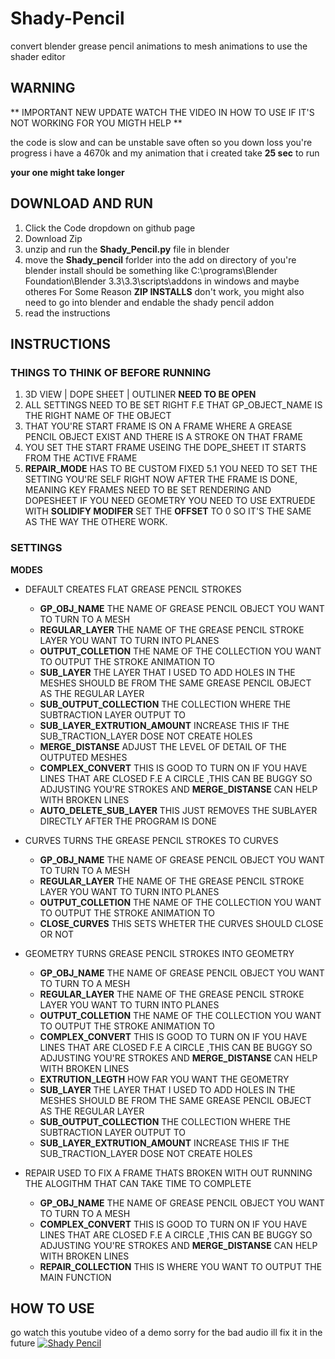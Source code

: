 # Shady-Pencil

convert blender grease pencil animations to mesh animations to use the shader editor

## **WARNING**

** IMPORTANT NEW UPDATE WATCH THE VIDEO IN HOW TO USE IF IT'S NOT WORKING FOR YOU MIGTH HELP **

the code is slow and can be unstable save often so you down loss you're progress
i have a 4670k and my animation that i created take **25 sec** to run

**your one might take longer**

## DOWNLOAD AND RUN

1. Click the Code dropdown on github page
2. Download Zip
3. unzip and run the **Shady_Pencil.py** file in blender
4. move the **Shady_pencil** forlder into the add on directory of you're blender install should be something like C:\programs\Blender Foundation\Blender 3.3\3.3\scripts\addons in windows and maybe otheres For Some Reason **ZIP INSTALLS** don't work, you might also need to go into blender and endable the shady pencil addon
5. read the instructions

## INSTRUCTIONS

### **THINGS TO THINK OF BEFORE RUNNING**

1.  3D VIEW | DOPE SHEET | OUTLINER **NEED TO BE OPEN**
2. ALL SETTINGS NEED TO BE SET RIGHT F.E THAT GP_OBJECT_NAME IS THE RIGHT NAME OF THE OBJECT
3. THAT YOU'RE START FRAME IS ON A FRAME WHERE A GREASE PENCIL OBJECT EXIST AND THERE IS A STROKE ON THAT FRAME
4. YOU SET THE START FRAME USEING THE DOPE_SHEET IT STARTS FROM THE ACTIVE FRAME
5. **REPAIR_MODE** HAS TO BE CUSTOM FIXED 
5.1 YOU NEED TO SET THE SETTING YOU'RE SELF RIGHT NOW AFTER THE FRAME IS DONE, MEANING KEY FRAMES NEED TO BE SET RENDERING AND DOPESHEET IF YOU NEED GEOMETRY YOU NEED TO USE EXTRUEDE WITH **SOLIDIFY MODIFER** SET THE **OFFSET** TO 0 SO IT'S THE SAME AS THE WAY THE OTHERE WORK.
  

### SETTINGS

**MODES**

- DEFAULT CREATES FLAT GREASE PENCIL STROKES
  - **GP_OBJ_NAME** THE NAME OF GREASE PENCIL OBJECT YOU WANT TO TURN TO A MESH
  - **REGULAR_LAYER** THE NAME OF THE GREASE PENCIL STROKE LAYER YOU WANT TO TURN INTO PLANES
  - **OUTPUT_COLLETION** THE NAME OF THE COLLECTION YOU WANT TO OUTPUT THE STROKE ANIMATION TO 
  - **SUB_LAYER** THE LAYER THAT I USED TO ADD HOLES IN THE MESHES SHOULD BE FROM THE SAME GREASE PENCIL OBJECT AS THE REGULAR LAYER
  - **SUB_OUTPUT_COLLECTION**  THE COLLECTION WHERE THE SUBTRACTION LAYER OUTPUT TO 
  - **SUB_LAYER_EXTRUTION_AMOUNT** INCREASE THIS IF THE SUB_TRACTION_LAYER DOSE NOT CREATE HOLES
  - **MERGE_DISTANSE** ADJUST THE LEVEL OF DETAIL OF THE OUTPUTED MESHES
  - **COMPLEX_CONVERT** THIS IS GOOD TO TURN ON IF YOU HAVE LINES THAT ARE CLOSED F.E A CIRCLE ,THIS CAN BE BUGGY SO ADJUSTING YOU'RE STROKES AND **MERGE_DISTANSE**       CAN HELP WITH BROKEN LINES
  - **AUTO_DELETE_SUB_LAYER** THIS JUST REMOVES THE SUBLAYER DIRECTLY AFTER THE PROGRAM IS DONE

- CURVES TURNS THE GREASE PENCIL STROKES TO CURVES
  - **GP_OBJ_NAME** THE NAME OF GREASE PENCIL OBJECT YOU WANT TO TURN TO A MESH
  - **REGULAR_LAYER** THE NAME OF THE GREASE PENCIL STROKE LAYER YOU WANT TO TURN INTO PLANES
  - **OUTPUT_COLLETION** THE NAME OF THE COLLECTION YOU WANT TO OUTPUT THE STROKE ANIMATION TO 
  - **CLOSE_CURVES** THIS SETS WHETER THE CURVES SHOULD CLOSE OR NOT

- GEOMETRY TURNS GREASE PENCIL STROKES INTO GEOMETRY
  - **GP_OBJ_NAME** THE NAME OF GREASE PENCIL OBJECT YOU WANT TO TURN TO A MESH
  - **REGULAR_LAYER** THE NAME OF THE GREASE PENCIL STROKE LAYER YOU WANT TO TURN INTO PLANES
  - **OUTPUT_COLLETION** THE NAME OF THE COLLECTION YOU WANT TO OUTPUT THE STROKE ANIMATION TO
  - **COMPLEX_CONVERT** THIS IS GOOD TO TURN ON IF YOU HAVE LINES THAT ARE CLOSED F.E A CIRCLE ,THIS CAN BE BUGGY SO ADJUSTING YOU'RE STROKES AND **MERGE_DISTANSE**       CAN HELP WITH BROKEN LINES
  - **EXTRUTION_LEGTH** HOW FAR YOU WANT THE GEOMETRY
  - **SUB_LAYER** THE LAYER THAT I USED TO ADD HOLES IN THE MESHES SHOULD BE FROM THE SAME GREASE PENCIL OBJECT AS THE REGULAR LAYER
  - **SUB_OUTPUT_COLLECTION**  THE COLLECTION WHERE THE SUBTRACTION LAYER OUTPUT TO 
  - **SUB_LAYER_EXTRUTION_AMOUNT** INCREASE THIS IF THE SUB_TRACTION_LAYER DOSE NOT CREATE HOLES

- REPAIR USED TO FIX A FRAME THATS BROKEN WITH OUT RUNNING THE ALOGITHM THAT CAN TAKE TIME TO COMPLETE
  - **GP_OBJ_NAME** THE NAME OF GREASE PENCIL OBJECT YOU WANT TO TURN TO A MESH
  - **COMPLEX_CONVERT** THIS IS GOOD TO TURN ON IF YOU HAVE LINES THAT ARE CLOSED F.E A CIRCLE ,THIS CAN BE BUGGY SO ADJUSTING YOU'RE STROKES AND **MERGE_DISTANSE**       CAN HELP WITH BROKEN LINES
  - **REPAIR_COLLECTION** THIS IS WHERE YOU WANT TO OUTPUT THE MAIN FUNCTION 
  
  

## HOW TO USE

go watch this youtube video of a demo sorry for the bad audio ill fix it in the future
[![Shady Pencil]()](https://youtu.be/7wY5nFMHoSI)
